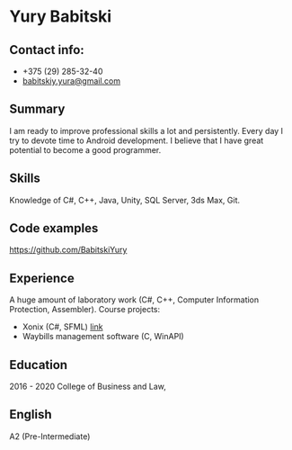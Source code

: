 # Yury Babitski

## Contact info:
* +375 (29) 285-32-40
* babitskiy.yura@gmail.com

## Summary
I am ready to improve professional skills a lot and persistently. Every day I try to devote time to Android development. 
I believe that I have great potential to become a good programmer.
## Skills
Knowledge of C#, C++, Java, Unity, SQL Server, 3ds Max, Git.

## Code examples
https://github.com/BabitskiYury

## Experience
A huge amount of laboratory work (C#, C++, Computer Information Protection, Assembler).
Course projects:
 - Xonix (C#, SFML) [link](https://github.com/BabitskiYury/xonix)
 - Waybills management software (C, WinAPI)

## Education
2016 - 2020 College of Business and Law,

## English
A2 (Pre-Intermediate)
